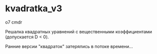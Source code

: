 # kvadratka_v3
o7 cmdr

Решалка квадратных уравнений с вещественными коэффициентами (допускается D < 0).

Ранние версии "квадраток" затерялись в потоке времени...
